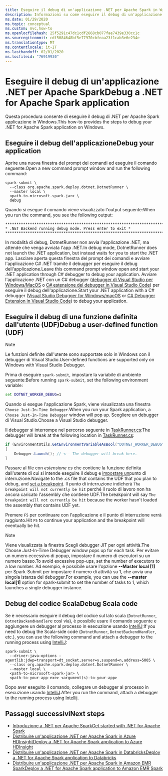 ```yaml
---
title: Eseguire il debug di un'applicazione .NET per Apache Spark in Windows
description: Informazioni su come eseguire il debug di un'applicazione .NET per Apache Spark in Windows.
ms.date: 01/29/2020
ms.topic: conceptual
ms.custom: mvc,how-to
ms.openlocfilehash: 25f5291c47dc1cdf2668cb077fae7439e330cc1c
ms.sourcegitcommit: cdf5084648bf5e77970cbfeaa23f1cab3e6e234e
ms.translationtype: MT
ms.contentlocale: it-IT
ms.lasthandoff: 02/01/2020
ms.locfileid: "76919930"
---
```

# <a name="debug-a-net-for-apache-spark-application"></a><span data-ttu-id="a0d24-103">Eseguire il debug di un'applicazione .NET per Apache Spark</span><span class="sxs-lookup"><span data-stu-id="a0d24-103">Debug a .NET for Apache Spark application</span></span>

<span data-ttu-id="a0d24-104">Questa procedura consente di eseguire il debug di .NET per Apache Spark applicazione in Windows.</span><span class="sxs-lookup"><span data-stu-id="a0d24-104">This how-to provides the steps to debug your .NET for Apache Spark application on Windows.</span></span>

## <a name="debug-your-application"></a><span data-ttu-id="a0d24-105">Eseguire il debug dell'applicazione</span><span class="sxs-lookup"><span data-stu-id="a0d24-105">Debug your application</span></span>

<span data-ttu-id="a0d24-106">Aprire una nuova finestra del prompt dei comandi ed eseguire il comando seguente:</span><span class="sxs-lookup"><span data-stu-id="a0d24-106">Open a new command prompt window and run the following command:</span></span>

```shell
spark-submit \
  --class org.apache.spark.deploy.dotnet.DotnetRunner \
  --master local \
  <path-to-microsoft-spark-jar> \
  debug
```

<span data-ttu-id="a0d24-107">Quando si esegue il comando viene visualizzato l'output seguente:</span><span class="sxs-lookup"><span data-stu-id="a0d24-107">When you run the command, you see the following output:</span></span>

```console
***********************************************************************
* .NET Backend running debug mode. Press enter to exit *
***********************************************************************
```

<span data-ttu-id="a0d24-108">In modalità di debug, DotnetRunner non avvia l'applicazione .NET, ma attende che venga avviata l'app .NET.</span><span class="sxs-lookup"><span data-stu-id="a0d24-108">In debug mode, DotnetRunner does not launch the .NET application, but instead waits for you to start the .NET app.</span></span> <span data-ttu-id="a0d24-109">Lasciare aperta questa finestra del prompt dei comandi e avviare l'applicazione C# .NET tramite il debugger per eseguire il debug dell'applicazione.</span><span class="sxs-lookup"><span data-stu-id="a0d24-109">Leave this command prompt window open and start your .NET application through C# debugger to debug your application.</span></span> <span data-ttu-id="a0d24-110">Avviare l'applicazione .NET con un C# debugger ([debugger di Visual Studio per Windows/MacOS](https://visualstudio.microsoft.com/vs/) o [ C# estensione del debugger in Visual Studio Code](https://code.visualstudio.com/Docs/editor/debugging)) per eseguire il debug dell'applicazione.</span><span class="sxs-lookup"><span data-stu-id="a0d24-110">Start your .NET application with a C# debugger ([Visual Studio Debugger for Windows/macOS](https://visualstudio.microsoft.com/vs/) or [C# Debugger Extension in Visual Studio Code](https://code.visualstudio.com/Docs/editor/debugging)) to debug your application.</span></span>

## <a name="debug-a-user-defined-function-udf"></a><span data-ttu-id="a0d24-111">Eseguire il debug di una funzione definita dall'utente (UDF)</span><span class="sxs-lookup"><span data-stu-id="a0d24-111">Debug a user-defined function (UDF)</span></span>

> [!NOTE]
> <span data-ttu-id="a0d24-112">Le funzioni definite dall'utente sono supportate solo in Windows con il debugger di Visual Studio.</span><span class="sxs-lookup"><span data-stu-id="a0d24-112">User-defined functions are supported only on Windows with Visual Studio Debugger.</span></span>

<span data-ttu-id="a0d24-113">Prima di eseguire `spark-submit`, impostare la variabile di ambiente seguente:</span><span class="sxs-lookup"><span data-stu-id="a0d24-113">Before running `spark-submit`, set the following environment variable:</span></span>

```bat
set DOTNET_WORKER_DEBUG=1
```

<span data-ttu-id="a0d24-114">Quando si esegue l'applicazione Spark, viene visualizzata una finestra `Choose Just-In-Time Debugger`.</span><span class="sxs-lookup"><span data-stu-id="a0d24-114">When you run your Spark application, a `Choose Just-In-Time Debugger` window will pop up.</span></span> <span data-ttu-id="a0d24-115">Scegliere un debugger di Visual Studio.</span><span class="sxs-lookup"><span data-stu-id="a0d24-115">Choose a Visual Studio debugger.</span></span>

<span data-ttu-id="a0d24-116">Il debugger si interrompe nel percorso seguente in [TaskRunner.cs](https://github.com/dotnet/spark/blob/5e9c08b430b4bc56b5f42252c4b73437377afaed/src/csharp/Microsoft.Spark.Worker/TaskRunner.cs#L52):</span><span class="sxs-lookup"><span data-stu-id="a0d24-116">The debugger will break at the following location in [TaskRunner.cs](https://github.com/dotnet/spark/blob/5e9c08b430b4bc56b5f42252c4b73437377afaed/src/csharp/Microsoft.Spark.Worker/TaskRunner.cs#L52):</span></span>

```csharp
if (EnvironmentUtils.GetEnvironmentVariableAsBool("DOTNET_WORKER_DEBUG"))
{
    Debugger.Launch(); // <-- The debugger will break here.
}
```

<span data-ttu-id="a0d24-117">Passare al file con *estensione cs* che contiene la funzione definita dall'utente di cui si intende eseguire il debug e [impostare un](https://docs.microsoft.com/visualstudio/debugger/using-breakpoints?view=vs-2019)punto di interruzione.</span><span class="sxs-lookup"><span data-stu-id="a0d24-117">Navigate to the *.cs* file that contains the UDF that you plan to debug, and [set a breakpoint](https://docs.microsoft.com/visualstudio/debugger/using-breakpoints?view=vs-2019).</span></span> <span data-ttu-id="a0d24-118">Il punto di interruzione indicherà `The breakpoint will not currently be hit` perché il ruolo di lavoro non ha ancora caricato l'assembly che contiene UDF.</span><span class="sxs-lookup"><span data-stu-id="a0d24-118">The breakpoint will say `The breakpoint will not currently be hit` because the worker hasn't loaded the assembly that contains UDF yet.</span></span>

<span data-ttu-id="a0d24-119">Premere `F5` per continuare con l'applicazione e il punto di interruzione verrà raggiunto.</span><span class="sxs-lookup"><span data-stu-id="a0d24-119">Hit `F5` to continue your application and the breakpoint will eventually be hit.</span></span>

> [!NOTE] 
> <span data-ttu-id="a0d24-120">Viene visualizzata la finestra Scegli debugger JIT per ogni attività.</span><span class="sxs-lookup"><span data-stu-id="a0d24-120">The Choose Just-In-Time Debugger window pops up for each task.</span></span> <span data-ttu-id="a0d24-121">Per evitare un numero eccessivo di popup, impostare il numero di esecutori su un numero basso.</span><span class="sxs-lookup"><span data-stu-id="a0d24-121">To avoid excessive pop-ups, set the number of executors to a low number.</span></span> <span data-ttu-id="a0d24-122">Ad esempio, è possibile usare l'opzione **--Master local [1]** per Spark-Submit per impostare il numero di attività su 1, che avvia una singola istanza del debugger.</span><span class="sxs-lookup"><span data-stu-id="a0d24-122">For example, you can use the **--master local[1]** option for spark-submit to set the number of tasks to 1, which launches a single debugger instance.</span></span>

## <a name="debug-scala-code"></a><span data-ttu-id="a0d24-123">Debug del codice Scala</span><span class="sxs-lookup"><span data-stu-id="a0d24-123">Debug Scala code</span></span>

<span data-ttu-id="a0d24-124">Se è necessario eseguire il debug del codice sul lato scala (`DotnetRunner`, `DotnetBackendHandler`e così via), è possibile usare il comando seguente e aggiungere un debugger al processo in esecuzione usando [IntelliJ](https://www.jetbrains.com/help/idea/attaching-to-local-process.html):</span><span class="sxs-lookup"><span data-stu-id="a0d24-124">If you need to debug the Scala-side code (`DotnetRunner`, `DotnetBackendHandler`, etc.), you can use the following command and attach a debugger to the running process using [IntelliJ](https://www.jetbrains.com/help/idea/attaching-to-local-process.html):</span></span>

```shell
spark-submit \
  --driver-java-options -agentlib:jdwp=transport=dt_socket,server=y,suspend=n,address=5005 \
  --class org.apache.spark.deploy.dotnet.DotnetRunner \
  --master local \
  <path-to-microsoft-spark-jar> \
  <path-to-your-app-exe> <argument(s)-to-your-app>
```

<span data-ttu-id="a0d24-125">Dopo aver eseguito il comando, collegare un debugger al processo in esecuzione usando [IntelliJ](https://www.jetbrains.com/help/idea/attaching-to-local-process.html).</span><span class="sxs-lookup"><span data-stu-id="a0d24-125">After you run the command, attach a debugger to the running process using [Intellij](https://www.jetbrains.com/help/idea/attaching-to-local-process.html).</span></span>

## <a name="next-steps"></a><span data-ttu-id="a0d24-126">Passaggi successivi</span><span class="sxs-lookup"><span data-stu-id="a0d24-126">Next steps</span></span>

* [<span data-ttu-id="a0d24-127">Introduzione a .NET per Apache Spark</span><span class="sxs-lookup"><span data-stu-id="a0d24-127">Get started with .NET for Apache Spark</span></span>](../tutorials/get-started.md)
* [<span data-ttu-id="a0d24-128">Distribuire un'applicazione .NET per Apache Spark in Azure HDInsight</span><span class="sxs-lookup"><span data-stu-id="a0d24-128">Deploy a .NET for Apache Spark application to Azure HDInsight</span></span>](../tutorials/hdinsight-deployment.md)
* [<span data-ttu-id="a0d24-129">Distribuire un'applicazione .NET per Apache Spark in Databricks</span><span class="sxs-lookup"><span data-stu-id="a0d24-129">Deploy a .NET for Apache Spark application to Databricks</span></span>](../tutorials/databricks-deployment.md)
* [<span data-ttu-id="a0d24-130">Distribuire un'applicazione .NET per Apache Spark in Amazon EMR Spark</span><span class="sxs-lookup"><span data-stu-id="a0d24-130">Deploy a .NET for Apache Spark application to Amazon EMR Spark</span></span>](../tutorials/amazon-emr-spark-deployment.md)
